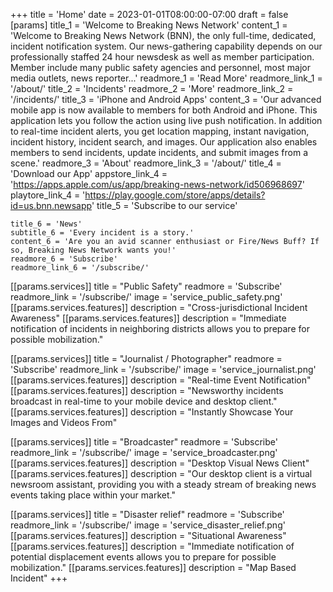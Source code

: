 +++
title = 'Home'
date = 2023-01-01T08:00:00-07:00
draft = false
[params]
    title_1 = 'Welcome to Breaking News Network'
    content_1 = 'Welcome to Breaking News Network (BNN), the only full-time, dedicated, incident notification system. Our news-gathering  capability depends on our professionally staffed 24 hour newsdesk as well as member participation. Member include many  public safety agencies and personnel, most major media outlets, news reporter...'
    readmore_1 = 'Read More'
    readmore_link_1 = '/about/'
    title_2 = 'Incidents'
    readmore_2 = 'More'
    readmore_link_2 = '/incidents/'
    title_3 = 'iPhone and Android Apps'
    content_3 = 'Our advanced mobile app is now available to members for both Android and iPhone. This application lets you follow the action using live push notification. In addition to real-time incident alerts, you get location mapping, instant navigation, incident history, incident search, and images. Our application also enables members to send incidents, update incidents, and submit images from a scene.'
    readmore_3 = 'About'
    readmore_link_3 = '/about/'
    title_4 = 'Download our App'
    appstore_link_4 = 'https://apps.apple.com/us/app/breaking-news-network/id506968697'
    playtore_link_4 = 'https://play.google.com/store/apps/details?id=us.bnn.newsapp'
    title_5 = 'Subscribe to our service'

    title_6 = 'News'
    subtitle_6 = 'Every incident is a story.'
    content_6 = 'Are you an avid scanner enthusiast or Fire/News Buff? If so, Breaking News Network wants you!'
    readmore_6 = 'Subscribe'
    readmore_link_6 = '/subscribe/'

[[params.services]]
title = "Public Safety"
readmore = 'Subscribe'
readmore_link = '/subscribe/'
image = 'service_public_safety.png'
[[params.services.features]]
description = "Cross-jurisdictional Incident Awareness"
[[params.services.features]]
description = "Immediate notification of incidents in neighboring districts allows you to prepare for possible mobilization."

[[params.services]]
title = "Journalist / Photographer"
readmore = 'Subscribe'
readmore_link = '/subscribe/'
image = 'service_journalist.png'
[[params.services.features]]
description = "Real-time Event Notification"
[[params.services.features]]
description = "Newsworthy incidents broadcast in real-time to your mobile device and desktop client."
[[params.services.features]]
description = "Instantly Showcase Your Images and Videos From"

[[params.services]]
title = "Broadcaster"
readmore = 'Subscribe'
readmore_link = '/subscribe/'
image = 'service_broadcaster.png'
[[params.services.features]]
description = "Desktop Visual News Client"
[[params.services.features]]
description = "Our desktop client is a virtual newsroom assistant, providing you with a steady stream of breaking news events taking place within your market."

[[params.services]]
title = "Disaster relief"
readmore = 'Subscribe'
readmore_link = '/subscribe/'
image = 'service_disaster_relief.png'
[[params.services.features]]
description = "Situational Awareness"
[[params.services.features]]
description = "Immediate notification of potential displacement events allows you to prepare for possible mobilization."
[[params.services.features]]
description = "Map Based Incident"
+++



